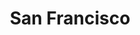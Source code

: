 ---
title: San Francisco
showTitle: true
image: /img/photos/building.jpg
materials:
description: 
---